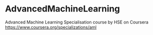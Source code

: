 # AdvancedMachineLearning

Advanced Machine Learning Specialisation course by HSE on Coursera https://www.coursera.org/specializations/aml
